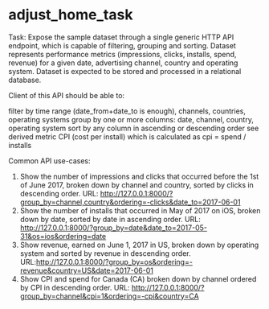 # adjust_home_task
Task:
Expose the sample dataset through a single generic HTTP API endpoint, which is capable of filtering, grouping and sorting.
Dataset represents performance metrics (impressions, clicks, installs, spend, revenue) for a given date, advertising channel, country and operating system.
Dataset is expected to be stored and processed in a relational database.

Client of this API should be able to:

filter by time range (date_from+date_to is enough), channels, countries, operating systems
group by one or more columns: date, channel, country, operating system
sort by any column in ascending or descending order
see derived metric CPI (cost per install) which is calculated as cpi = spend / installs

Common API use-cases:

1. Show the number of impressions and clicks that occurred before the 1st of June 2017, broken down by channel and country, sorted by clicks in descending order.
URL: http://127.0.0.1:8000/?group_by=channel,country&ordering=-clicks&date_to=2017-06-01
2. Show the number of installs that occurred in May of 2017 on iOS, broken down by date, sorted by date in ascending order.
URL: http://127.0.0.1:8000/?group_by=date&date_to=2017-05-31&os=ios&ordering=date
3. Show revenue, earned on June 1, 2017 in US, broken down by operating system and sorted by revenue in descending order.
URL:http://127.0.0.1:8000/?group_by=os&ordering=-revenue&country=US&date=2017-06-01
4. Show CPI and spend for Canada (CA) broken down by channel ordered by CPI in descending order. 
URL: http://127.0.0.1:8000/?group_by=channel&cpi=1&ordering=-cpi&country=CA
